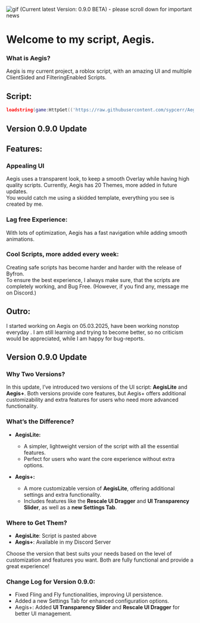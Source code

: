 ![gif](https://github.com/sypcerr/Aegis/blob/main/Pictures/standard%20(2).gif)
(Current latest Version: 0.9.0 BETA) - please scroll down for important news
# Welcome to my script, Aegis.

### What is Aegis?
Aegis is my current project, a roblox script, with an amazing UI and multiple ClientSided and FilteringEnabled Scripts. 

## Script:
```lua
loadstring(game:HttpGet(('https://raw.githubusercontent.com/sypcerr/Aegis/refs/heads/main/script'),true))()
```
## Version 0.9.0 Update

## Features: 
### Appealing UI
Aegis uses a transparent look, to keep a smooth Overlay while having high quality scripts.
Currently, Aegis has 20 Themes, more added in future updates.  
You would catch me using a skidded template, everything you see is created by me.

### Lag free Experience:
With lots of optimization, Aegis has a fast navigation while adding smooth animations.

### Cool Scripts, more added every week:
Creating safe scripts has become harder and harder with the release of Byfron.  
To ensure the best experience, I always make sure, that the scripts are completely working, and  Bug Free. (However, if you find any, message me on Discord.)

## Outro:
I started working on Aegis on 05.03.2025, have been working nonstop everyday . I am still learning and trying to become better, so no criticism would be appreciated, while I am happy for bug-reports. 

## Version 0.9.0 Update

### Why Two Versions?

In this update, I’ve introduced two versions of the UI script: **AegisLite** and **Aegis+**. Both versions provide core features, but Aegis+ offers additional customizability and extra features for users who need more advanced functionality.

### What’s the Difference?

- **AegisLite:**
  - A simpler, lightweight version of the script with all the essential features.
  - Perfect for users who want the core experience without extra options.
  
- **Aegis+:**
  - A more customizable version of **AegisLite**, offering additional settings and extra functionality.
  - Includes features like the **Rescale UI Dragger** and **UI Transparency Slider**, as well as a **new Settings Tab**.

### Where to Get Them?

- **AegisLite**: Script is pasted above
- **Aegis+**: Available in my Discord Server

Choose the version that best suits your needs based on the level of customization and features you want. Both are fully functional and provide a great experience!

### Change Log for Version 0.9.0:
- Fixed Fling and Fly functionalities, improving UI persistence.
- Added a new Settings Tab for enhanced configuration options.
- Aegis+: Added **UI Transparency Slider** and **Rescale UI Dragger** for better UI management.


